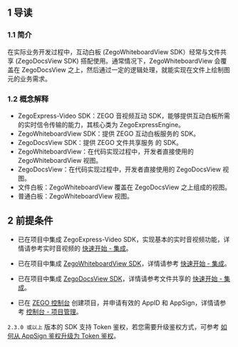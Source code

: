 ## 1 导读

### 1.1 简介
在实际业务开发过程中，互动白板 (ZegoWhiteboardView SDK）经常与文件共享 (ZegoDocsView SDK) 搭配使用。通常情况下，ZegoWhiteboardView 会覆盖在 ZegoDocsView 之上，然后通过一定的逻辑处理，就能实现在文件上绘制图元的业务需求。

### 1.2 概念解释

- ZegoExpress-Video SDK：ZEGO 音视频互动 SDK，能够提供互动白板所需的实时信令传输的能力，其核心类为 ZegoExpressEngine。
- ZegoWhiteboardView SDK：提供 ZEGO 互动白板服务的 SDK。
- ZegoDocsView SDK：提供 ZEGO 文件共享服务 的 SDK。
- ZegoWhiteboardView：在代码实现过程中，开发者直接使用的 ZegoWhiteboardView 视图。
- ZegoDocsView：在代码实现过程中，开发者直接使用的 ZegoDocsView 视图。
- 文件白板：ZegoWhiteboardView 覆盖在 ZegoDocsView 之上组成的视图。
- 普通白板：ZegoWhiteboardView 视图。

## 2 前提条件

- 已在项目中集成 ZegoExpress-Video SDK，实现基本的实时音视频功能，详情请参考实时音视频的 [快速开始 - 集成](!ExpressVideoSDK-Integration/SDK_Integration)。

- 已在项目中集成 [ZegoWhiteboardView SDK](!WhiteBoard-DownloadSDK/DownloadSDK)，详情请参考 [快速开始 - 集成](!WhiteBoard-QuickStart/Integration)。

- 已在项目中集成 [ZegoDocsView SDK](!DocsView-DownloadSDK/DownloadSDK)，详情请参考文件共享的 [快速开始 - 集成](!DocsView-QuickStart/Integration)。

- 已在 [ZEGO 控制台](https://console.zego.im/) 创建项目，并申请有效的 AppID 和 AppSign，详情请参考 [控制台 - 项目管理](https://doc-zh.zego.im/zh/1265.html)。


<div class="mk-warning">

`2.3.0 或以上` 版本的 SDK 支持 Token 鉴权，若您需要升级鉴权方式，可参考 [如何从 AppSign 鉴权升级为 Token 鉴权](http://doc-zh.zego.im/faq/token_upgrade?product=ExpressVideo)。
</div>














